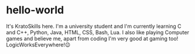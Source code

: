 # hello-world

It's KratoSkills here.
I'm a university student and
I'm currently learning C and C++, Python, Java, HTML, CSS, Bash, Lua.
I also like playing Computer games
and believe me,
apart from coding I'm very good at gaming too! LogicWorksEverywhere!😉
